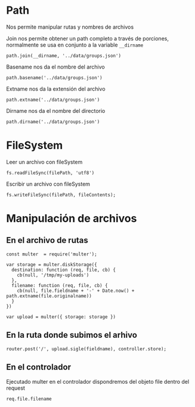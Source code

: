 # Path

Nos permite manipular rutas y nombres de archivos

Join nos permite obtener un path completo a través de porciones, normalmente se usa en conjunto a la variable `__dirname`

`path.join(__dirname, '../data/groups.json')`

Basename nos da el nombre del archivo

`path.basename('../data/groups.json')`

Extname nos da la extensión del archivo

`path.extname('../data/groups.json')`

Dirname nos da el nombre del directorio

`path.dirname('../data/groups.json')`

# FileSystem

Leer un archivo con fileSystem

`fs.readFileSync(filePath, 'utf8')`

Escribir un archivo con fileSystem

`fs.writeFileSync(filePath, fileContents);`

# Manipulación de archivos 

## En el archivo de rutas

```
const multer  = require('multer');

var storage = multer.diskStorage({
  destination: function (req, file, cb) {
    cb(null, '/tmp/my-uploads')
  },
  filename: function (req, file, cb) {
    cb(null, file.fieldname + '-' + Date.now() + path.extname(file.originalname))
  }
})

var upload = multer({ storage: storage })
```

## En la ruta donde subimos el arhivo

`router.post('/', upload.sigle(fieldname), controller.store);`

## En el controlador 

Ejecutado multer en el controlador dispondremos del objeto file dentro del request

`req.file.filename`